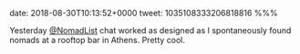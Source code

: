 date: 2018-08-30T10:13:52+0000
tweet: 1035108333206818816
%%%

Yesterday [@NomadList](https://twitter.com/NomadList) chat worked as designed as I spontaneously found nomads at a rooftop bar in Athens. Pretty cool.

